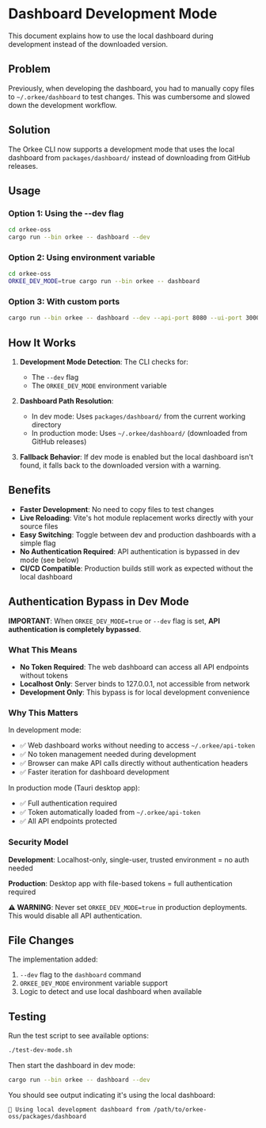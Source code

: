# Dashboard Development Mode

This document explains how to use the local dashboard during development instead of the downloaded version.

## Problem
Previously, when developing the dashboard, you had to manually copy files to `~/.orkee/dashboard` to test changes. This was cumbersome and slowed down the development workflow.

## Solution
The Orkee CLI now supports a development mode that uses the local dashboard from `packages/dashboard/` instead of downloading from GitHub releases.

## Usage

### Option 1: Using the --dev flag
```bash
cd orkee-oss
cargo run --bin orkee -- dashboard --dev
```

### Option 2: Using environment variable
```bash
cd orkee-oss
ORKEE_DEV_MODE=true cargo run --bin orkee -- dashboard
```

### Option 3: With custom ports
```bash
cargo run --bin orkee -- dashboard --dev --api-port 8080 --ui-port 3000
```

## How It Works

1. **Development Mode Detection**: The CLI checks for:
   - The `--dev` flag
   - The `ORKEE_DEV_MODE` environment variable
   
2. **Dashboard Path Resolution**:
   - In dev mode: Uses `packages/dashboard/` from the current working directory
   - In production mode: Uses `~/.orkee/dashboard/` (downloaded from GitHub releases)
   
3. **Fallback Behavior**: If dev mode is enabled but the local dashboard isn't found, it falls back to the downloaded version with a warning.

## Benefits

- **Faster Development**: No need to copy files to test changes
- **Live Reloading**: Vite's hot module replacement works directly with your source files
- **Easy Switching**: Toggle between dev and production dashboards with a simple flag
- **No Authentication Required**: API authentication is bypassed in dev mode (see below)
- **CI/CD Compatible**: Production builds still work as expected without the local dashboard

## Authentication Bypass in Dev Mode

**IMPORTANT**: When `ORKEE_DEV_MODE=true` or `--dev` flag is set, **API authentication is completely bypassed**.

### What This Means

- **No Token Required**: The web dashboard can access all API endpoints without tokens
- **Localhost Only**: Server binds to 127.0.0.1, not accessible from network
- **Development Only**: This bypass is for local development convenience

### Why This Matters

In development mode:
- ✅ Web dashboard works without needing to access `~/.orkee/api-token`
- ✅ No token management needed during development
- ✅ Browser can make API calls directly without authentication headers
- ✅ Faster iteration for dashboard development

In production mode (Tauri desktop app):
- ✅ Full authentication required
- ✅ Token automatically loaded from `~/.orkee/api-token`
- ✅ All API endpoints protected

### Security Model

**Development**: Localhost-only, single-user, trusted environment = no auth needed

**Production**: Desktop app with file-based tokens = full authentication required

**⚠️ WARNING**: Never set `ORKEE_DEV_MODE=true` in production deployments. This would disable all API authentication.

## File Changes

The implementation added:
1. `--dev` flag to the `dashboard` command
2. `ORKEE_DEV_MODE` environment variable support
3. Logic to detect and use local dashboard when available

## Testing

Run the test script to see available options:
```bash
./test-dev-mode.sh
```

Then start the dashboard in dev mode:
```bash
cargo run --bin orkee -- dashboard --dev
```

You should see output indicating it's using the local dashboard:
```
🔧 Using local development dashboard from /path/to/orkee-oss/packages/dashboard
```
